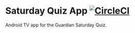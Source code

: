 # Saturday Quiz App [![CircleCI](https://circleci.com/gh/markwhitaker/saturday-quiz-app.svg?style=shield&circle-token=7e7b0ab26be1dcbc79a81139b64af96136a206ad)](https://circleci.com/gh/markwhitaker/saturday-quiz-app)

Android TV app for the Guardian Saturday Quiz.
